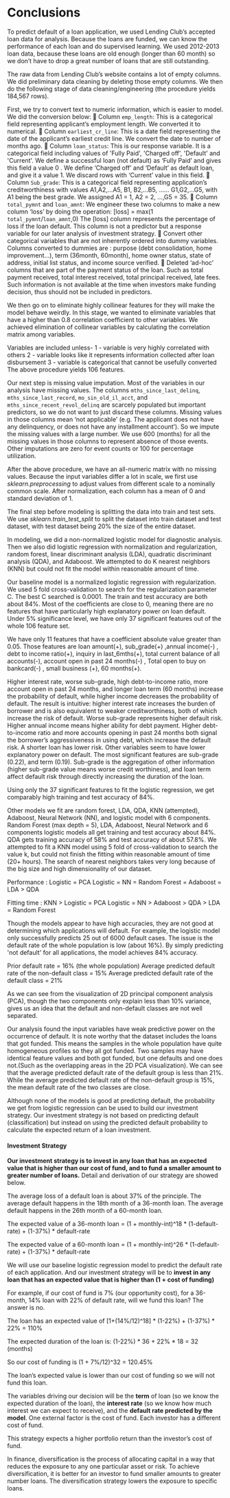 
# Conclusions

To predict default of a loan application, we used Lending Club’s accepted loan data for analysis. Because the loans are funded, we can know the performance of each loan and do supervised learning. We used 2012-2013 loan data, because these
loans are old enough (longer than 60 month) so we don’t have to drop a great number of loans that are still outstanding.

The raw data from Lending Club’s website contains a lot of empty columns. We did preliminary data cleaning by deleting those empty columns. We then do the following stage of data cleaning/engineering (the procedure yields 184,567 rows).

First, we try to convert text to numeric information, which is easier to model. We did the conversion below:
 Column `emp_length`: This is a categorical field representing applicant’s employment length. We converted it to numerical.
 Column `earliest_cr_line`: This is a date field representing the date of the applicant’s earliest credit line. We convert the date to number of months ago.
 Column `loan_status`: This is our response variable. It is a categorical field including values of 'Fully Paid', 'Charged off', 'Default' and 'Current'. We define a successful loan (not default) as ‘Fully Paid’ and gives this field a value 0 . We define ‘Charged off’ and ‘Default’ as default loan, and give it a value 1. We discard rows with ‘Current’ value in this field.
 Column `Sub_grade`: This is a categorical field representing application’s creditworthiness with values A1,A2,…A5, B1, B2,…B5, …… G1,G2,…G5, with A1 being the best grade. We assigned A1 = 1, A2 = 2, …,G5 = 35.
 Column `total_pymnt` and `loan_amnt`: We engineer these two columns to make a new column ‘loss’ by doing the operation:
[loss] = max(1 `total_pymnt`/`loan_amnt`,0)
The [loss] column represents the percentage of loss if the loan default. This column is not a predictor but a response variable for our later analysis of investment strategy.
 Convert other categorical variables that are not inherently ordered into dummy variables. Columns converted to dummies are : purpose (debt consolidation, home improvement…), term (36month, 60month), home owner status, state of address, initial list status, and income source verified.
 Deleted ‘ad-hoc’ columns that are part of the payment status of the loan. Such as total payment received, total interest received, total principal received, late fees. Such information is not available at the time when investors make funding decision, thus should not be included in predictors.

We then go on to eliminate highly collinear features for they will make the model behave weirdly. In this stage, we wanted to eliminate variables that have a higher than 0.8 correlation coefficient to other variables. We achieved elimination of collinear variables by calculating the correlation matrix among variables.

Variables are included unless-
1 - variable is very highly correlated with others
2 - variable looks like it represents information collected after loan disbursement
3 - variable is categorical that cannot be usefully converted
The above procedure yields 106 features.

Our next step is missing value imputation. Most of the variables in our analysis have missing values. The columns `mths_since_last_delinq`, `mths_since_last_record`, `mo_sin_old_il_acct`, and `mths_since_recent_revol_delinq` are scarcely populated but important predictors, so we do not want to just discard these columns. Missing values in those columns mean ‘not applicable’ (e.g. The applicant does not have any delinquency, or does not have any installment account’). So we impute the missing values with a large number. We use 600 (months) for all the missing values in those columns to represent absence of those events. Other imputations are zero for event counts or 100 for percentage utilization.

After the above procedure, we have an all-numeric matrix with no missing values. Because the input variables differ a lot in scale, we first use *sklearn.preprocessing* to adjust values from different scale to a nominally common scale. After normalization, each column has a mean of 0 and standard deviation of 1.

The final step before modeling is splitting the data into train and test sets. We use *sklearn.train_test_split* to split the dataset into train dataset and test dataset, with test dataset being 20% the size of the entire dataset.

In modeling, we did a non-normalized logistic model for diagnostic analysis. Then we also did logistic regression with normalization and regularization, random forest, linear discriminant analysis (LDA), quadratic discriminant analysis (QDA), and Adaboost. We attempted to do K nearest neighbors (KNN) but could not fit the model within reasonable amount of time.

Our baseline model is a normalized logistic regression with regularization. We used 5 fold cross-validation to search for the regularization parameter C. The best C searched is 0.0001. The train and test accuracy are both about 84%. Most of the
coefficients are close to 0, meaning there are no features that have particularly high explanatory power on loan default. Under 5% significance level, we have only 37 significant features out of the whole 106 feature set.

We have only 11 features that have a coefficient absolute value greater than 0.05. Those features are loan amount(+), sub_grade(+) ,annual income(-) , debt to income ratio(+), inquiry in last_6mths(+), total current balance of all accounts(-), account open in past 24 months(-) , Total open to buy on bankcard(-) , small business (+), 60 months(+).

Higher interest rate, worse sub-grade, high debt-to-income ratio, more account open in past 24 months, and longer loan term (60 months) increase the probability of default, while higher income decreases the probability of default. The result is
intuitive: higher interest rate increases the burden of borrower and is also equivalent to weaker creditworthiness, both of which increase the risk of default. Worse sub-grade represents higher default risk. Higher annual income means higher ability for debt payment. Higher debt-to-income ratio and more accounts opening in past 24 months both signal the borrower’s aggressiveness in using debt, which increase the default risk. A shorter loan has lower risk. Other variables seem to have lower explanatory power on default. The most significant features are sub-grade (0.22), and term (0.19). Sub-grade is the aggregation of other information (higher sub-grade value means worse credit worthiness), and loan term affect default risk
through directly increasing the duration of the loan.

Using only the 37 significant features to fit the logistic regression, we get comparably high training and test accuracy of 84%.

Other models we fit are random forest, LDA, QDA, KNN (attempted), Adaboost, Neural Network (NN), and logistic model with 6 components. Random Forest (max depth = 5), LDA, Adaboost, Neural Network and 6 components logistic models all get
training and test accuracy about 84%. QDA gets training accuracy of 58% and test accuracy of about 57.8%. We attempted to fit a KNN model using 5 fold of cross-validation to search the value k, but could not finish the fitting within reasonable
amount of time (20+ hours). The search of nearest neighbors takes very long because of the big size and high dimensionality of our dataset.

Performance : Logistic = PCA Logistic = NN = Random Forest = Adaboost = LDA > QDA

Fitting time : KNN > Logistic = PCA Logistic = NN > Adaboost > QDA > LDA = Random Forest

Though the models appear to have high accuracies, they are not good at determining which applications will default. For example, the logistic model only successfully predicts 25 out of 6000 default cases. The issue is the default rate of the whole population is low (about 16%). By simply predicting 'not default' for all applications, the model achieves 84% accuracy.

Prior default rate = 16% (the whole population)
Average predicted default rate of the non-default class = 15%
Average predicted default rate of the default class = 21%

As we can see from the visualization of 2D principal component analysis (PCA), though the two components only explain less than 10% variance, gives us an idea that the default and non-default classes are not well separated.

Our analysis found the input variables have weak predictive power on the occurrence of default. It is note worthy that the dataset includes the loans that got funded. This means the samples in the whole population have quite homogeneous
profiles so they all got funded. Two samples may have identical feature values and both got funded, but one defaults and one does not.(Such as the overlapping areas in the 2D PCA visualization). We can see that the average predicted default rate of the default group is less than 21%. While the average predicted default rate of the non-default group is 15%, the mean default rate of the two classes are close.

Although none of the models is good at predicting default, the probability we get from logistic regression can be used to build our investment strategy. Our investment strategy is not based on predicting default (classification) but instead on using the predicted default probability to calculate the expected return of a loan investment.

#### Investment Strategy

**Our investment strategy is to invest in any loan that has an expected value that is higher than our cost of fund, and to fund a smaller amount to greater number of loans.** Detail and derivation of our strategy are showed below.

The average loss of a default loan is about 37% of the principle.
The average default happens in the 18th month of a 36-month loan.
The average default happens in the 26th month of a 60-month loan.

The expected value of a 36-month loan = (1 + monthly-int)^18 * (1-default-rate) + (1-37%) * default-rate

The expected value of a 60-month loan = (1 + monthly-int)^26 * (1-default-rate) + (1-37%) * default-rate

We will use our baseline logistic regression model to predict the default rate of each application. And our investment strategy will be to **invest in any loan that has an expected value that is higher than (1 + cost of funding)**

For example, if our cost of fund is 7% (our opportunity cost), for a 36-month, 14% loan with 22% of default rate, will we fund this loan? The answer is no.

The loan has an expected value of
[1+(14%/12)^18] * (1-22%) + (1-37%) * 22% = 110%

The expected duration of the loan is:
(1-22%) * 36 + 22% * 18 = 32 (months)

So our cost of funding is (1 + 7%/12)^32 = 120.45%

The loan’s expected value is lower than our cost of funding so we will not fund this loan.

The variables driving our decision will be the **term** of loan (so we know the expected duration of the loan), the **interest rate** (so we know how much interest we can expect to receive), and the **default rate predicted by the model**. One
external factor is the cost of fund. Each investor has a different cost of fund.

This strategy expects a higher portfolio return than the investor’s cost of fund.

In finance, diversification is the process of allocating capital in a way that reduces the exposure to any one particular asset or risk. To achieve diversification, it is better for an investor to fund smaller amounts to greater number loans. The
diversification strategy lowers the exposure to specific loans.
